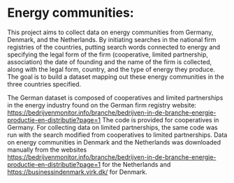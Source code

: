 # Energy communities:
This project aims to collect data on energy communities from Germany, Denmark, and the Netherlands. By initiating searches in the national firm registries of the countries, putting search words connected to energy and specifying the legal form of the firm (cooperative, limited partnership, association) the date of founding and the name of the firm is collected, along with the legal form, country, and the type of energy they produce. The goal is to build a dataset mapping out these energy communities in the three countries specified. 

The German dataset is composed of cooperatives and limited partnerships in the energy industry found on the German firm registry website: https://bedrijvenmonitor.info/branche/bedrijven-in-de-branche-energie-productie-en-distributie?page=1 
The code is provided for cooperatives in Germany. For collecting data on limited partnerships, the same code was run with the search modified from cooperatives to limited partnerships. 
Data on energy communities in Denmark and the Netherlands was downloaded manually from the websites https://bedrijvenmonitor.info/branche/bedrijven-in-de-branche-energie-productie-en-distributie?page=1 for the Netherlands and https://businessindenmark.virk.dk/ for Denmark. 
